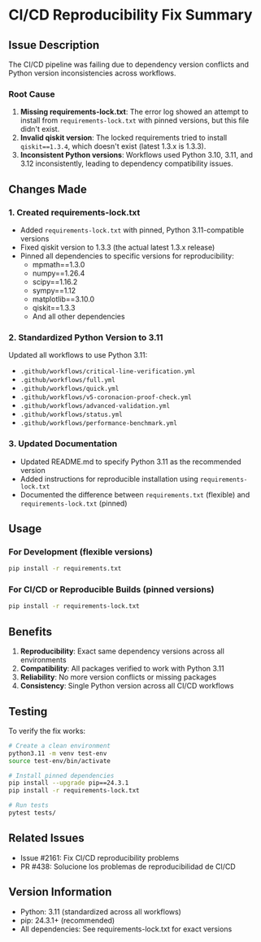 # CI/CD Reproducibility Fix Summary

## Issue Description
The CI/CD pipeline was failing due to dependency version conflicts and Python version inconsistencies across workflows.

### Root Cause
1. **Missing requirements-lock.txt**: The error log showed an attempt to install from `requirements-lock.txt` with pinned versions, but this file didn't exist.
2. **Invalid qiskit version**: The locked requirements tried to install `qiskit==1.3.4`, which doesn't exist (latest 1.3.x is 1.3.3).
3. **Inconsistent Python versions**: Workflows used Python 3.10, 3.11, and 3.12 inconsistently, leading to dependency compatibility issues.

## Changes Made

### 1. Created requirements-lock.txt
- Added `requirements-lock.txt` with pinned, Python 3.11-compatible versions
- Fixed qiskit version to 1.3.3 (the actual latest 1.3.x release)
- Pinned all dependencies to specific versions for reproducibility:
  - mpmath==1.3.0
  - numpy==1.26.4
  - scipy==1.16.2
  - sympy==1.12
  - matplotlib==3.10.0
  - qiskit==1.3.3
  - And all other dependencies

### 2. Standardized Python Version to 3.11
Updated all workflows to use Python 3.11:
- `.github/workflows/critical-line-verification.yml`
- `.github/workflows/full.yml`
- `.github/workflows/quick.yml`
- `.github/workflows/v5-coronacion-proof-check.yml`
- `.github/workflows/advanced-validation.yml`
- `.github/workflows/status.yml`
- `.github/workflows/performance-benchmark.yml`

### 3. Updated Documentation
- Updated README.md to specify Python 3.11 as the recommended version
- Added instructions for reproducible installation using `requirements-lock.txt`
- Documented the difference between `requirements.txt` (flexible) and `requirements-lock.txt` (pinned)

## Usage

### For Development (flexible versions)
```bash
pip install -r requirements.txt
```

### For CI/CD or Reproducible Builds (pinned versions)
```bash
pip install -r requirements-lock.txt
```

## Benefits
1. **Reproducibility**: Exact same dependency versions across all environments
2. **Compatibility**: All packages verified to work with Python 3.11
3. **Reliability**: No more version conflicts or missing packages
4. **Consistency**: Single Python version across all CI/CD workflows

## Testing
To verify the fix works:
```bash
# Create a clean environment
python3.11 -m venv test-env
source test-env/bin/activate

# Install pinned dependencies
pip install --upgrade pip==24.3.1
pip install -r requirements-lock.txt

# Run tests
pytest tests/
```

## Related Issues
- Issue #2161: Fix CI/CD reproducibility problems
- PR #438: Solucione los problemas de reproducibilidad de CI/CD

## Version Information
- Python: 3.11 (standardized across all workflows)
- pip: 24.3.1+ (recommended)
- All dependencies: See requirements-lock.txt for exact versions
